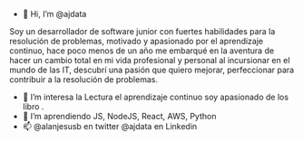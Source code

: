 - 👋 Hi, I’m @ajdata

Soy un desarrollador de software junior con fuertes habilidades para la resolución de problemas, motivado y apasionado por el aprendizaje continuo, hace poco menos de un año me embarqué en la aventura de hacer un cambio total en mi vida profesional y personal al incursionar en el mundo de las IT, descubrí una pasión que quiero mejorar, perfeccionar para contribuir a la resolución de problemas.
- 👀 I’m interesa la Lectura el aprendizaje continuo soy apasionado de los libro .
- 💞️ I’m aprendiendo JS, NodeJS, React, AWS, Python 
- 📫 @alanjesusb en twitter @ajdata en Linkedin


<!---
ajdata/ajdata is a ✨ special ✨ repository because its `README.md` (this file) appears on your GitHub profile.
You can click the Preview link to take a look at your changes.
--->
